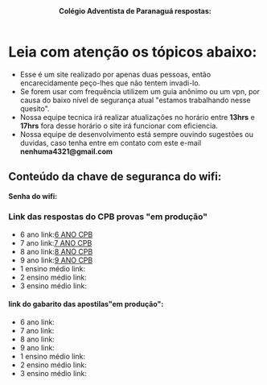 <html>
<head>
  <title>
    Capgua Mais Facil
  </title>
  <meta charset="utf-8" />
  <meta name="description" content="nesse site você vai ter acesso ao gabarito de repostas do cpb provas de paranagua e a senha do wifi do dia" />
  <meta name="autor" content="drean o brabo e torvi" />
  <meta name="keywords" content="respostas, capgua" />
  <header><strong>Colégio Adventista de Paranaguá respostas:</strong></header>
</head>
<body>
     <h1><strong> Leia com atenção os tópicos abaixo: </strong></h1>
      <ul>
       <li>Esse é um site realizado por apenas duas pessoas, então encarecidamente peço-lhes que não tentem invadi-lo.</li>
       <li>Se forem usar com frequência utilizem um guia anônimo ou um vpn, por causa do baixo nível de segurança atual "estamos trabalhando nesse quesito". </li>
        <li>Nossa equipe tecnica irá realizar atualizações no horário entre <strong>13hrs</strong> e <strong>17hrs</strong> fora desse horário o site irá funcionar com eficiencia. </li>
       <li> Nossa equipe de desenvolvimento está sempre ouvindo sugestões ou duvidas, caso tenha entre em contato com este e-mail <strong>nenhuma4321@gmail.com</strong> </li>
      </ul>
     <h2>Conteúdo da chave de seguranca do wifi:</h2>
      <p> <strong>Senha do wifi:</strong></p>
      <h3> Link das respostas do CPB provas "em produção"</h3>
      <ul>
      <li>6 ano link:<a href="cpb 6 ano.html" target="_blank">6 ANO CPB</a> </li>
      <li>7 ano link:<a href="cpb 7 ano.html" target="_blank">7 ANO CPB</a> </li>
      <li>8 ano link:<a href="cpb 8 ano.html" target="_blank">8 ANO CPB</a> </li>
      <li>9 ano link:<a href="cpb 9 ano.html" target="_blank">9 ANO CPB</a> </li>
      <li>1 ensino médio link:</li>
      <li>2 ensino médio link:</li>
      <li>3 ensino médio link:</li> 
      </ul>
     <h4><strong>link do gabarito das apostilas"em produção":</strong></h4>
     <ul> 
    <li>6 ano link: </li> 
    <li>7 ano link: </li>
     <li>8 ano link: </li>
      <li>9 ano link: </li>
      <li>1 ensino médio link:</li>
      <li>2 ensino médio link:</li>
      <li>3 ensino médio link:</li>
  </ul>
</body>
</html>
